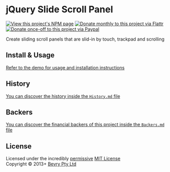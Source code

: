 # jQuery Slide Scroll Panel

[![View this project's NPM page](https://badge.fury.io/js/jquery-slidescrollpanel.png)](https://npmjs.org/package/jquery-slidescrollpanel)
[![Donate monthly to this project via Flattr](https://raw.github.com/balupton/flattr-buttons/master/badge-89x18.gif)](http://flattr.com/thing/344188/balupton-on-Flattr)
[![Donate once-off to this project via Paypal](https://www.paypalobjects.com/en_AU/i/btn/btn_donate_SM.gif)](https://www.paypal.com/au/cgi-bin/webscr?cmd=_flow&SESSION=IHj3DG3oy_N9A9ZDIUnPksOi59v0i-EWDTunfmDrmU38Tuohg_xQTx0xcjq&dispatch=5885d80a13c0db1f8e263663d3faee8d14f86393d55a810282b64afed84968ec)

Create sliding scroll panels that are slid-in by touch, trackpad and scrolling


## Install & Usage
[Refer to the demo for usage and installation instructions](http://bevry.github.io/jquery-slidescrollpanel/)


## History
[You can discover the history inside the `History.md` file](https://github.com/bevry/jquery-slidescrollpanel/blob/master/History.md#files)


## Backers
[You can discover the financial backers of this project inside the `Backers.md` file](https://github.com/bevry/jquery-slidescrollpanel/blob/master/Backers.md#files)


## License
Licensed under the incredibly [permissive](http://en.wikipedia.org/wiki/Permissive_free_software_licence) [MIT License](http://creativecommons.org/licenses/MIT/)
<br/>Copyright © 2013+ [Bevry Pty Ltd](http://bevry.me)